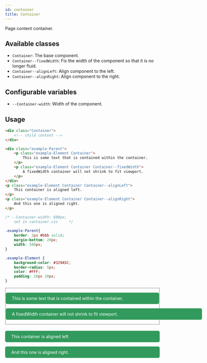 ```yaml
---
id: container
title: Container
---
```

<style>
.example-Parent{
    border: 2px #bbb solid;
    margin-bottom: 20px;
    width: 500px;
}
.example-Element {
    background-color: #329A5C;
    border-radius: 5px;
    color: #FFF;
    padding: 10px 20px;
}
.Container{
    max-width: 600px;
}
.Container--fixedWidth{
    width: 600px;
}
</style>

Page content container.


## Available classes

* `Container`: The base component.
* `Container--fixedWidth`: Fix the width of the component so that it is no 
  longer fluid.
* `Container--alignLeft`: Align component to the left.
* `Container--alignRight`: Align component to the right.


## Configurable variables

* `--Container-width`: Width of the component.


## Usage

```html
<div class="Container">
    <!-- child content -->
</div>
```


<div class="code-sample">
<!--DOCUSAURUS_CODE_TABS-->

<!--HTML-->
```html
<div class="example-Parent">
    <p class="example-Element Container">
        This is some text that is contained within the container.
    </p>
    <p class="example-Element Container Container--fixedWidth">
        A fixedWidth container will not shrink to fit viewport.
    </p>
</div>
<p class="example-Element Container Container--alignLeft">
    This container is aligned left.
</p>
<p class="example-Element Container Container--alignRight">
    And this one is aligned right.
</p>
```

<!--CSS-->
```css
/* --Container-width: 600px;
    set in container.css     */
  
.example-Parent{
    border: 2px #bbb solid;
    margin-bottom: 20px;
    width: 500px;
}

.example-Element {
    background-color: #329A5C;
    border-radius: 5px;
    color: #FFF;
    padding: 10px 20px;
}
```
<!--END_DOCUSAURUS_CODE_TABS-->

<div class="example-Parent">
    <p class="example-Element Container">
        This is some text that is contained within the container.
    </p>
    <p class="example-Element Container Container--fixedWidth">
        A fixedWidth container will not shrink to fit viewport.
    </p>
</div>
<p class="example-Element Container Container--alignLeft">
    This container is aligned left.
</p>
<p class="example-Element Container Container--alignRight">
    And this one is aligned right.
</p>

</div>


